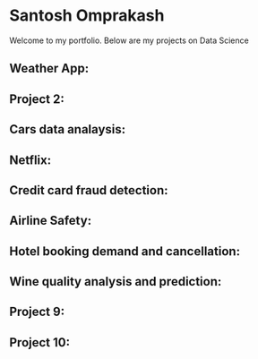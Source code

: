 # Santosh Omprakash
Welcome to my portfolio. Below are my projects on Data Science

## Weather App:
## Project 2:
## Cars data analaysis:
## Netflix:
## Credit card fraud detection:
## Airline Safety:
## Hotel booking demand and cancellation:
## Wine quality analysis and prediction:
## Project 9:
## Project 10:

